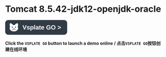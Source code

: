 # Tomcat 8.5.42-jdk12-openjdk-oracle

<a href="https://www.vsplate.com/?docker-compose=https://github.com/vsplate/dcenvs/tomcat/8.5.42-jdk12-openjdk-oracle"><img alt="VSPLATE GO" src="https://raw.githubusercontent.com/vsplate/images/master/vsgo_btn.png" width="200px"></a>

**Click the `VSPLATE GO` button to launch a demo online / 点击`VSPLATE GO`按钮创建在线环境**